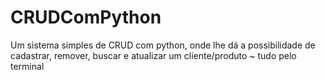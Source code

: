 # CRUDComPython

Um sistema simples de CRUD com python, onde lhe dá a possibilidade de cadastrar, remover, buscar e atualizar um cliente/produto ~ tudo pelo terminal
